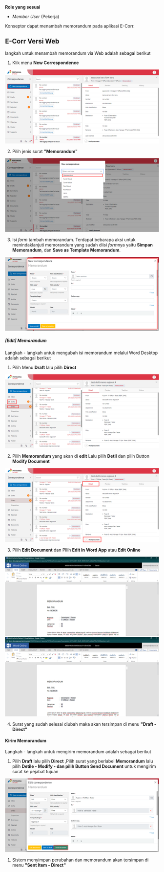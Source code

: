 **Role yang sesuai**

- *Member User* (Pekerja)

Konseptor dapat menambah memorandum pada aplikasi E-Corr. 

## **E-Corr Versi Web**

langkah untuk menambah memorandum via Web adalah sebagai berikut

1. Klik menu **New Correspondence**

![gambar](Memorandum/MM_Web/MM_1.png)

2. Pilih jenis surat **"Memorandum"**

![gambar](Memorandum/MM_Web/MM_2.png)

3. Isi *form* tambah memorandum. Terdapat bebarapa aksi untuk menindaklanjuti memorandum yang sudah diisi *form*nya yaitu **Simpan Memorandum**,  dan **Save as Template Memorandum**.

![gambar](Memorandum/MM_Web/MM_3.png)



##### [Edit] Memorandum

Langkah - langkah untuk mengubah isi memorandum melalui Word Desktop adalah sebagai berikut

1. Pilih Menu **Draft** lalu pilih **Direct**

![gambar](Memorandum/MM_Web/MM_4.png)

2. Pilih **Memorandum** yang akan di **edit** Lalu pilih **Detil** dan pilih Button **Modify Document**
   
![gambar](Memorandum/MM_Web/MM_5.png)

3. Pilih **Edit Document** dan PIlih **Edit In Word App** atau **Edit Online**
   
![gambar](Memorandum/MM_Web/MM_6.png)
![gambar](Memorandum/MM_Web/MM_6.png)

4. Surat yang sudah selesai diubah maka akan tersimpan di menu **"Draft - Direct"**

#### Kirim Memorandum

Langkah - langkah untuk mengirim memorandum adalah sebagai berikut

1. Pilih **Draft** lalu pilih **Direct** ,Pilih surat yang berlabel **Memorandum** lalu pilih **Detile - Modify - dan pilih Button Send Document** untuk mengirim surat ke pejabat tujuan

![gambar](Memorandum/MM_Web/MM_7.png)

1. Sistem menyimpan perubahan dan memorandum akan tersimpan di menu **"Sent Item - Direct"**



